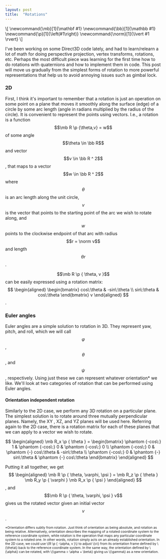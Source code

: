 ```yaml
---
layout: post
title:  "Rotations"
---
```


\\[
    \newcommand{\mb}[1]{\mathbf #1}
    \newcommand{\bb}[1]{\mathbb #1}
    \newcommand{\p}[1]{\left(#1\right)}
    \newcommand{\norm}[1]{\lvert #1 \rvert}
\\]

I've been working on some Direct3D code lately, and had to learn/relearn a lot of math for doing perspective projection, vertex transforms, rotations, etc. Perhaps the most difficult piece was learning for the first time how to do rotations with quaternions and how to implement them in code. This post will move us gradually from the simplest forms of rotation to more powerful representations that help us to avoid annoying issues such as gimbal lock.

### 2D
First, I think it's important to remember that a rotation is just an operation on some point on a plane that moves it smoothly along the surface (edge) of a circle by some arc length (angle in radians multiplied by the radius of the circle). It is convenient to represent the points using vectors. I.e., a rotation is a function $$\mb R \p {\theta,v} = w$$ of some angle $$\theta \in \bb R$$ and vector $$v \in \bb R ^ 2$$, that maps to a vector $$w \in \bb R ^ 2$$ where $$\theta$$ is an arc length along the unit circle, $$v$$ is the vector that points to the starting point of the arc we wish to rotate along, and $$w$$ points to the clockwise endpoint of that arc with radius $$r = \norm v$$ and length $$\theta r$$.

<div align="center">
    <script type="text/tikz">
        \begin{tikzpicture}
            \draw[step=3, gray, very thin] (-5, -5) grid (5, 5);
            \draw[thick,<->] (-5, 0) -- (5, 0);
            \draw[thick,<->] (0, -5) -- (0, 5);
            \draw (0, 0) circle (3);
            \draw[fill=black] (0, 0) circle (0.1);
            \draw[thick, ->] (0, 0) -- (30:3) node[pos = 0.5, above] { $v$ };
            \draw[thick, ->] (0, 0) -- (130:3) node[pos = 0.5, above] { $w$ };
            \draw (30:0.5) arc (30:130:0.5) node[pos = 0.5, above right] { $\theta$ };
        \end{tikzpicture}
    </script>
</div>

$$\mb R \p { \theta, v }$$ can be easily expressed using a rotation matrix:
$$
    \begin{aligned}
        \begin{bmatrix}
            cos\:\theta & -sin\:\theta \\ sin\:\theta & cos\:\theta
        \end{bmatrix} v
    \end{aligned}
$$.

### Euler angles
Euler angles are a simple solution to rotation in 3D. They represent yaw, pitch, and roll, which we will call $$\varphi$$, $$\theta$$, and $$\psi$$, respectively. Using just these we can represent whatever orientation* we like. We'll look at two categories of rotation that can be performed using Euler angles.

#### Orientation independent rotation
Similarly to the 2D case, we perform any 3D rotation on a particular plane. The simplest solution is to rotate around three mutually perpendicular planes. Namely, the XY , XZ, and YZ planes will be used here. Referring again to the 2D case, there is a rotation matrix for each of these planes that we can apply to a vector we wish to rotate.

$$
    \begin{aligned}
        \mb R_x \p { \theta } =
        \begin{bmatrix}
            \phantom {-cos\:} 1 & \phantom {-cos\:} 0 & \phantom {-cos\:} 0 \\
            \phantom {-cos\:} 0 & \phantom {-} cos\:\theta & -sin\:\theta \\
            \phantom {-cos\:} 0 & \phantom {-} sin\:\theta & \phantom {-} cos\:\theta
        \end{bmatrix}
    \end{aligned}
$$

Putting it all together, we get
$$
    \begin{aligned}
        \mb R \p { \theta, \varphi, \psi }
        = \mb R_z \p { \theta } \mb R_y \p { \varphi } \mb R_x \p { \psi }
    \end{aligned}
$$, 
and $$\mb R \p { \theta, \varphi, \psi } v$$ gives us the rotated vector given an initial vector $$v$$.

<style>
    .smallmath {
        font-size: 75%;
    }
</style>
<div class="smallmath">
    *Orientation differs subtly from rotation. Just think of orientation as being absolute, and rotation as being relative. Alternatively, orientation describes the mapping of a rotated coordinate system to the reference coordinate system, while rotation is the operation that maps any particular coordinate system to a rotated one. In other words, rotation simply acts on an already established orientation. In the 2D case, we could use \(R \p { -\alpha, v }\) to adjust \(v\) from its orientation frame defined by \(\theta\) back to the reference coordinate system. In the same way, the orientation defined by \(\alpha\) can be rotated, with \(\gamma = \alpha + \beta\) giving us \(\gamma\) as a new orientation.
</div>

<div id="euler" align="center">
<div>

<script src="/assets/js/three.js"></script>
<script src="/assets/js/euler.js"></script>